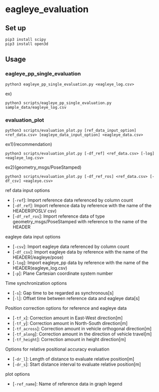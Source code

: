 # eagleye_evaluation

## Set up
```
pip3 install scipy
pip3 install open3d
```

## Usage
### eagleye_pp_single_evaluation
```
python3 eagleye_pp_single_evaluation.py <eagleye_log.csv>
```

ex)
```
python3 scripts/eagleye_pp_single_evaluation.py sample_data/eagleye_log.csv
```

### evaluation_plot
```
python3 scripts/evaluation_plot.py [ref_data_input_option] <ref_data.csv> [eagleye_data_input_option] <eagleye_data.csv>
```

ex1)(recommendation)
```
python3 scripts/evaluation_plot.py [-df_ref] <ref_data.csv> [-log] <eagleye_log.csv>
```

ex2)(geometry_msgs/PoseStamped)
```
python3 scripts/evaluation_plot.py [-df_ref_ros] <ref_data.csv> [-df_csv] <eagleye.csv>
```

ref data input options
* [`-ref`]: Import reference data referenced by column count
* [`-df_ref`]: Import reference data by reference with the name of the HEADER(POSLV csv)
* [`-df_ref_ros`]: Import reference data of type geometry_msgs/PoseStamped with reference to the name of the HEADER

eagleye data input options
* [`-csv`]: Import eagleye data referenced by column count
* [`-df_csv`]: Import eagleye data by reference with the name of the HEADER(/eagleye/pose)
* [`-log`]: Import eagleye_pp data by reference with the name of the HEADER(eagleye_log.csv)
* [`-p`]: Plane Cartesian coordinate system number

Time synchronization options
* [`-s`]: Gap time to be regarded as synchronous[s]
* [`-l`]: Offset time between reference data and eagleye data[s]

Position correction options for reference and eagleye data
* [`-tf_x`]: Correction amount in East-West direction[m]
* [`-tf_y`]: Correction amount in North-South direction[m]
* [`-tf_across`]: Correction amount in vehicle orthogonal direction[m]
* [`-tf_along`]: Correction amount in the direction of vehicle travel[m]
* [`-tf_height`]: Correction amount in height direction[m]

Options for relative positional accuracy evaluation
* [`-dr_l`]: Length of distance to evaluate relative position[m]
* [`-dr_s`]: Start distance interval to evaluate relative position[m]

plot options
* [`-ref_name`]: Name of reference data in graph legend
